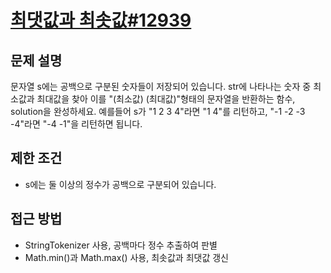 # [최댓값과 최솟값#12939](https://school.programmers.co.kr/learn/courses/30/lessons/12939)

## 문제 설명
문자열 s에는 공백으로 구분된 숫자들이 저장되어 있습니다. str에 나타나는 숫자 중 최소값과 최대값을 찾아 이를 "(최소값) (최대값)"형태의 문자열을 반환하는 함수, solution을 완성하세요.
예를들어 s가 "1 2 3 4"라면 "1 4"를 리턴하고, "-1 -2 -3 -4"라면 "-4 -1"을 리턴하면 됩니다.

## 제한 조건
- s에는 둘 이상의 정수가 공백으로 구분되어 있습니다.

## 접근 방법
- StringTokenizer 사용, 공백마다 정수 추출하여 판별
- Math.min()과 Math.max() 사용, 최솟값과 최댓값 갱신